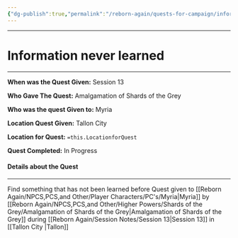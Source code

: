 ```yaml
---
{"dg-publish":true,"permalink":"/reborn-again/quests-for-campaign/information-never-learned/"}
---
```




---

# Information never learned 
---

**When was the Quest Given:** Session 13

**Who Gave The Quest:** Amalgamation of Shards of the Grey

**Who was the quest Given to:** Myria

**Location Quest Given:** Tallon City 

**Location for Quest:** `=this.LocationforQuest`

**Quest Completed:** In Progress

#### Details about the Quest
---


Find something that has not been learned before
Quest given to [[Reborn Again/NPCS,PCS,and Other/Player Characters/PC's/Myria\|Myria]] by [[Reborn Again/NPCS,PCS,and Other/Higher Powers/Shards of the Grey/Amalgamation of Shards of the Grey\|Amalgamation of Shards of the Grey]] during [[Reborn Again/Session Notes/Session 13\|Session 13]] in [[Tallon City \|Tallon]] 